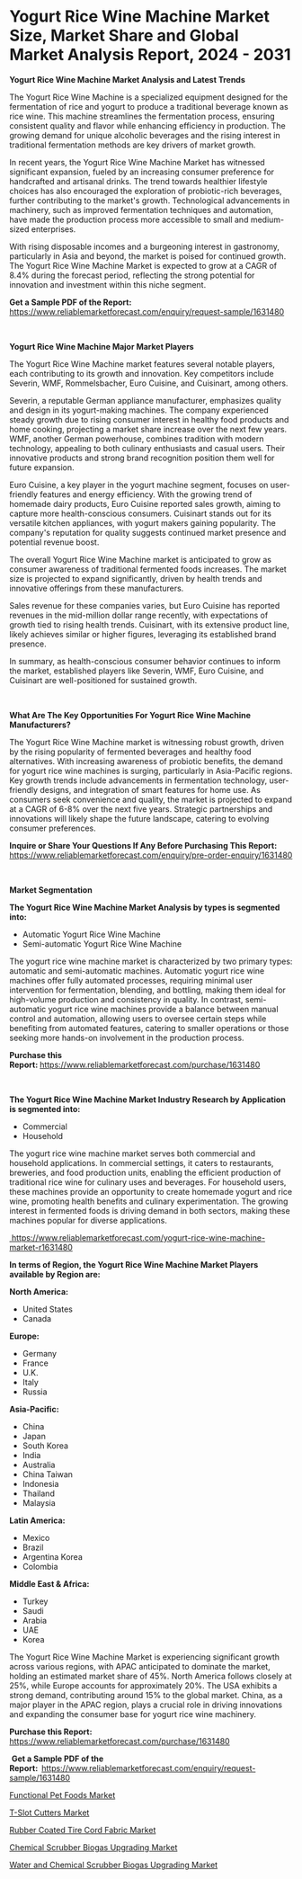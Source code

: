 <p><h1>Yogurt Rice Wine Machine Market Size, Market Share and Global Market Analysis Report, 2024 - 2031</h1></p><p><strong>Yogurt Rice Wine Machine Market Analysis and Latest Trends</strong></p>
<p><p>The Yogurt Rice Wine Machine is a specialized equipment designed for the fermentation of rice and yogurt to produce a traditional beverage known as rice wine. This machine streamlines the fermentation process, ensuring consistent quality and flavor while enhancing efficiency in production. The growing demand for unique alcoholic beverages and the rising interest in traditional fermentation methods are key drivers of market growth.</p><p>In recent years, the Yogurt Rice Wine Machine Market has witnessed significant expansion, fueled by an increasing consumer preference for handcrafted and artisanal drinks. The trend towards healthier lifestyle choices has also encouraged the exploration of probiotic-rich beverages, further contributing to the market's growth. Technological advancements in machinery, such as improved fermentation techniques and automation, have made the production process more accessible to small and medium-sized enterprises.</p><p>With rising disposable incomes and a burgeoning interest in gastronomy, particularly in Asia and beyond, the market is poised for continued growth. The Yogurt Rice Wine Machine Market is expected to grow at a CAGR of 8.4% during the forecast period, reflecting the strong potential for innovation and investment within this niche segment.</p></p>
<p><strong>Get a Sample PDF of the Report:&nbsp;</strong> <a href="https://www.reliablemarketforecast.com/enquiry/request-sample/1631480?utm_campaign=1140&utm_medium=2&utm_source=Github&utm_content=ia&utm_term=27102024&utm_id=yogurt-rice-wine-machine">https://www.reliablemarketforecast.com/enquiry/request-sample/1631480</a></p>
<p>&nbsp;</p>
<p><strong>Yogurt Rice Wine Machine Major Market Players</strong></p>
<p><p>The Yogurt Rice Wine Machine market features several notable players, each contributing to its growth and innovation. Key competitors include Severin, WMF, Rommelsbacher, Euro Cuisine, and Cuisinart, among others. </p><p>Severin, a reputable German appliance manufacturer, emphasizes quality and design in its yogurt-making machines. The company experienced steady growth due to rising consumer interest in healthy food products and home cooking, projecting a market share increase over the next few years. WMF, another German powerhouse, combines tradition with modern technology, appealing to both culinary enthusiasts and casual users. Their innovative products and strong brand recognition position them well for future expansion.</p><p>Euro Cuisine, a key player in the yogurt machine segment, focuses on user-friendly features and energy efficiency. With the growing trend of homemade dairy products, Euro Cuisine reported sales growth, aiming to capture more health-conscious consumers. Cuisinart stands out for its versatile kitchen appliances, with yogurt makers gaining popularity. The company's reputation for quality suggests continued market presence and potential revenue boost.</p><p>The overall Yogurt Rice Wine Machine market is anticipated to grow as consumer awareness of traditional fermented foods increases. The market size is projected to expand significantly, driven by health trends and innovative offerings from these manufacturers.</p><p>Sales revenue for these companies varies, but Euro Cuisine has reported revenues in the mid-million dollar range recently, with expectations of growth tied to rising health trends. Cuisinart, with its extensive product line, likely achieves similar or higher figures, leveraging its established brand presence.</p><p>In summary, as health-conscious consumer behavior continues to inform the market, established players like Severin, WMF, Euro Cuisine, and Cuisinart are well-positioned for sustained growth.</p></p>
<p>&nbsp;</p>
<p><strong>What Are The Key Opportunities For Yogurt Rice Wine Machine Manufacturers?</strong></p>
<p><p>The Yogurt Rice Wine Machine market is witnessing robust growth, driven by the rising popularity of fermented beverages and healthy food alternatives. With increasing awareness of probiotic benefits, the demand for yogurt rice wine machines is surging, particularly in Asia-Pacific regions. Key growth trends include advancements in fermentation technology, user-friendly designs, and integration of smart features for home use. As consumers seek convenience and quality, the market is projected to expand at a CAGR of 6-8% over the next five years. Strategic partnerships and innovations will likely shape the future landscape, catering to evolving consumer preferences.</p></p>
<p><strong>Inquire or Share Your Questions If Any Before Purchasing This Report:</strong> <a href="https://www.reliablemarketforecast.com/enquiry/pre-order-enquiry/1631480?utm_campaign=1140&utm_medium=2&utm_source=Github&utm_content=ia&utm_term=27102024&utm_id=yogurt-rice-wine-machine">https://www.reliablemarketforecast.com/enquiry/pre-order-enquiry/1631480</a></p>
<p>&nbsp;</p>
<p><strong>Market Segmentation</strong></p>
<p><strong>The Yogurt Rice Wine Machine Market Analysis by types is segmented into:</strong></p>
<p><ul><li>Automatic Yogurt Rice Wine Machine</li><li>Semi-automatic Yogurt Rice Wine Machine</li></ul></p>
<p><p>The yogurt rice wine machine market is characterized by two primary types: automatic and semi-automatic machines. Automatic yogurt rice wine machines offer fully automated processes, requiring minimal user intervention for fermentation, blending, and bottling, making them ideal for high-volume production and consistency in quality. In contrast, semi-automatic yogurt rice wine machines provide a balance between manual control and automation, allowing users to oversee certain steps while benefiting from automated features, catering to smaller operations or those seeking more hands-on involvement in the production process.</p></p>
<p><strong>Purchase this Report:&nbsp;</strong><a href="https://www.reliablemarketforecast.com/purchase/1631480?utm_campaign=1140&utm_medium=2&utm_source=Github&utm_content=ia&utm_term=27102024&utm_id=yogurt-rice-wine-machine">https://www.reliablemarketforecast.com/purchase/1631480</a></p>
<p>&nbsp;</p>
<p><strong>The Yogurt Rice Wine Machine Market Industry Research by Application is segmented into:</strong></p>
<p><ul><li>Commercial</li><li>Household</li></ul></p>
<p><p>The yogurt rice wine machine market serves both commercial and household applications. In commercial settings, it caters to restaurants, breweries, and food production units, enabling the efficient production of traditional rice wine for culinary uses and beverages. For household users, these machines provide an opportunity to create homemade yogurt and rice wine, promoting health benefits and culinary experimentation. The growing interest in fermented foods is driving demand in both sectors, making these machines popular for diverse applications.</p></p>
<p><a href="https://www.reliablemarketforecast.com/yogurt-rice-wine-machine-market-r1631480?utm_campaign=1140&utm_medium=2&utm_source=Github&utm_content=ia&utm_term=27102024&utm_id=yogurt-rice-wine-machine">&nbsp;https://www.reliablemarketforecast.com/yogurt-rice-wine-machine-market-r1631480</a></p>
<p><strong>In terms of Region, the Yogurt Rice Wine Machine Market Players available by Region are:</strong></p>
<p>
    <p> <strong> North America: </strong>
        <ul>
            <li>United States</li>
            <li>Canada</li>
        </ul>
        </p> 
    <p> <strong> Europe: </strong>
        <ul>
            <li>Germany</li>
            <li>France</li>
            <li>U.K.</li>
            <li>Italy</li>
            <li>Russia</li>
        </ul>
        </p> 
    <p> <strong> Asia-Pacific: </strong>
        <ul>
            <li>China</li>
            <li>Japan</li>
            <li>South Korea</li>
            <li>India</li>
            <li>Australia</li>
            <li>China Taiwan</li>
            <li>Indonesia</li>
            <li>Thailand</li>
            <li>Malaysia</li>
        </ul>
        </p> 
    <p> <strong> Latin America: </strong>
        <ul>
            <li>Mexico</li>
            <li>Brazil</li>
            <li>Argentina Korea</li>
            <li>Colombia</li>
        </ul>
        </p> 
    <p> <strong> Middle East & Africa: </strong>
        <ul>
            <li>Turkey</li>
            <li>Saudi</li>
            <li>Arabia</li>
            <li>UAE</li>
            <li>Korea</li>
        </ul>
    </p>
    </p>
<p><p>The Yogurt Rice Wine Machine Market is experiencing significant growth across various regions, with APAC anticipated to dominate the market, holding an estimated market share of 45%. North America follows closely at 25%, while Europe accounts for approximately 20%. The USA exhibits a strong demand, contributing around 15% to the global market. China, as a major player in the APAC region, plays a crucial role in driving innovations and expanding the consumer base for yogurt rice wine machinery.</p></p>
<p><strong>Purchase this Report: </strong><a href="https://www.reliablemarketforecast.com/purchase/1631480?utm_campaign=1140&utm_medium=2&utm_source=Github&utm_content=ia&utm_term=27102024&utm_id=yogurt-rice-wine-machine">https://www.reliablemarketforecast.com/purchase/1631480</a></p>
<p>&nbsp;<strong>Get a Sample PDF of the Report:&nbsp;&nbsp;</strong><a href="https://www.reliablemarketforecast.com/enquiry/request-sample/1631480?utm_campaign=1140&utm_medium=2&utm_source=Github&utm_content=ia&utm_term=27102024&utm_id=yogurt-rice-wine-machine">https://www.reliablemarketforecast.com/enquiry/request-sample/1631480</a></p>
<p><strong></strong></p>
<p><p><a href="https://github.com/deshawnj39lau/Market-Research-Report-List-1/blob/main/functional-pet-foods-market.md?utm_campaign=1140&utm_medium=2&utm_source=Github&utm_content=ia&utm_term=27102024&utm_id=yogurt-rice-wine-machine">Functional Pet Foods Market</a></p><p><a href="https://www.linkedin.com/pulse/global-t-slot-cutters-109-cagr-forecast-2024-2031-mileele-f8znc?utm_campaign=1140&utm_medium=2&utm_source=Github&utm_content=ia&utm_term=27102024&utm_id=yogurt-rice-wine-machine">T-Slot Cutters Market</a></p><p><a href="https://www.linkedin.com/pulse/global-rubber-coated-tire-cord-fabric-market-forecast-2024-2031-nbdzc?utm_campaign=1140&utm_medium=2&utm_source=Github&utm_content=ia&utm_term=27102024&utm_id=yogurt-rice-wine-machine">Rubber Coated Tire Cord Fabric Market</a></p><p><a href="https://issuu.com/reportprime-2/docs/chemical-scrubber-biogas-upgrading-_042faa0f013992?utm_campaign=1140&utm_medium=2&utm_source=Github&utm_content=ia&utm_term=27102024&utm_id=yogurt-rice-wine-machine">Chemical Scrubber Biogas Upgrading Market</a></p><p><a href="https://issuu.com/reportprime-2/docs/water-and-chemical-scrubber-biogas-_1513c97ef4766b?utm_campaign=1140&utm_medium=2&utm_source=Github&utm_content=ia&utm_term=27102024&utm_id=yogurt-rice-wine-machine">Water and Chemical Scrubber Biogas Upgrading Market</a></p></p>
